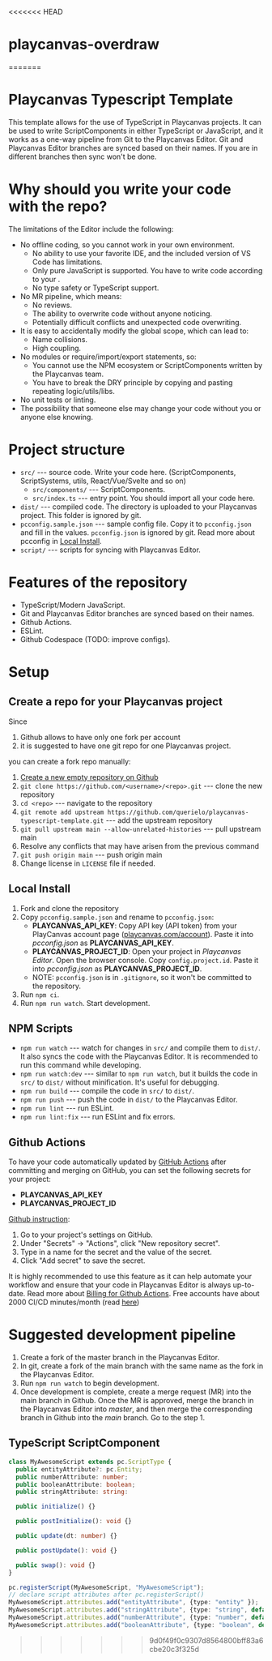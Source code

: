 <<<<<<< HEAD
# playcanvas-overdraw
=======
# Playcanvas Typescript Template

This template allows for the use of TypeScript in Playcanvas projects. It can be used to write ScriptComponents in either TypeScript or JavaScript, and it works as a one-way pipeline from Git to the Playcanvas Editor. Git and Playcanvas Editor branches are synced based on their names. If you are in different branches then sync won't be done.

# Why should you write your code with the repo?

The limitations of the Editor include the following:

-   No offline coding, so you cannot work in your own environment.
    -   No ability to use your favorite IDE, and the included version of VS Code has limitations.
    -   Only pure JavaScript is supported. You have to write code according to your .
    -   No type safety or TypeScript support.
-   No MR pipeline, which means:
    -   No reviews.
    -   The ability to overwrite code without anyone noticing.
    -   Potentially difficult conflicts and unexpected code overwriting.
-   It is easy to accidentally modify the global scope, which can lead to:
    -   Name collisions.
    -   High coupling.
-   No modules or require/import/export statements, so:
    -   You cannot use the NPM ecosystem or ScriptComponents written by the Playcanvas team.
    -   You have to break the DRY principle by copying and pasting repeating logic/utils/libs.
-   No unit tests or linting.
-   The possibility that someone else may change your code without you or anyone else knowing.

# Project structure

-   `src/` --- source code. Write your code here. (ScriptComponents, ScriptSystems, utils, React/Vue/Svelte and so on)
    -   `src/components/` --- ScriptComponents.
    -   `src/index.ts` --- entry point. You should import all your code here.
-   `dist/` --- compiled code. The directory is uploaded to your Playcanvas project. This folder is ignored by git.
-   `pcconfig.sample.json` --- sample config file. Copy it to `pcconfig.json` and fill in the values. `pcconfig.json` is ignored by git. Read more about pcconfig in [Local Install](#local-install).
-   `script/` --- scripts for syncing with Playcanvas Editor.

# Features of the repository

-   TypeScript/Modern JavaScript.
-   Git and Playcanvas Editor branches are synced based on their names.
-   Github Actions.
-   ESLint.
-   Github Codespace (TODO: improve configs).

# Setup

## Create a repo for your Playcanvas project

Since

1. Github allows to have only one fork per account
2. it is suggested to have one git repo for one Playcanvas project.

you can create a fork repo manually:

1. [Create a new empty repository on Github](https://github.com/new)
2. `git clone https://github.com/<username>/<repo>.git` --- clone the new repository
3. `cd <repo>` --- navigate to the repository
4. `git remote add upstream https://github.com/querielo/playcanvas-typescript-template.git` --- add the upstream repository
5. `git pull upstream main --allow-unrelated-histories` --- pull upstream main
6. Resolve any conflicts that may have arisen from the previous command
7. `git push origin main` --- push origin main
8. Change license in `LICENSE` file if needed.

## Local Install

1. Fork and clone the repository
2. Copy `pcconfig.sample.json` and rename to `pcconfig.json`:
    - **PLAYCANVAS_API_KEY**: Copy API key (API token) from your PlayCanvas account page ([playcanvas.com/account](https://playcanvas.com/account)). Paste it into _pcconfig.json_ as **PLAYCANVAS_API_KEY**.
    - **PLAYCANVAS_PROJECT_ID**: Open your project in _Playcanvas Editor_. Open the browser console. Copy `config.project.id`. Paste it into _pcconfig.json_ as **PLAYCANVAS_PROJECT_ID**.
    - NOTE: `pcconfig.json` is in `.gitignore`, so it won't be committed to the repository.
3. Run `npm ci`.
4. Run `npm run watch`. Start development.

## NPM Scripts

-   `npm run watch` --- watch for changes in `src/` and compile them to `dist/`. It also syncs the code with the Playcanvas Editor. It is recommended to run this command while developing.
-   `npm run watch:dev` --- similar to `npm run watch`, but it builds the code in `src/` to `dist/` without minification. It's useful for debugging.
-   `npm run build` --- compile the code in `src/` to `dist/`.
-   `npm run push` --- push the code in `dist/` to the Playcanvas Editor.
-   `npm run lint` --- run ESLint.
-   `npm run lint:fix` --- run ESLint and fix errors.

## Github Actions

To have your code automatically updated by [GitHub Actions](https://github.com/features/actions) after committing and merging on GitHub, you can set the following secrets for your project:

-   **PLAYCANVAS_API_KEY**
-   **PLAYCANVAS_PROJECT_ID**

[Github instruction](https://docs.github.com/en/actions/security-guides/encrypted-secrets#creating-encrypted-secrets-for-a-repository):

1. Go to your project's settings on GitHub.
2. Under "Secrets" -> "Actions", click "New repository secret".
3. Type in a name for the secret and the value of the secret.
4. Click "Add secret" to save the secret.

It is highly recommended to use this feature as it can help automate your workflow and ensure that your code in Playcanvas Editor is always up-to-date. Read more about [Billing for Github Actions](https://docs.github.com/en/billing/managing-billing-for-github-actions/about-billing-for-github-actions). Free accounts have about 2000 CI/CD minutes/month (read [here](https://github.com/pricing))

# Suggested development pipeline

1. Create a fork of the master branch in the Playcanvas Editor.
2. In git, create a fork of the main branch with the same name as the fork in the Playcanvas Editor.
3. Run `npm run watch` to begin development.
4. Once development is complete, create a merge request (MR) into the main branch in Github. Once the MR is approved, merge the branch in the Playcanvas Editor into _master_, and then merge the corresponding branch in Github into the _main_ branch. Go to the step 1.

## TypeScript ScriptComponent

```ts
class MyAwesomeScript extends pc.ScriptType {
  public entityAttribute?: pc.Entity;
  public numberAttribute: number;
  public booleanAttribute: boolean;
  public stringAttribute: string:

  public initialize() {}

  public postInitialize(): void {}

  public update(dt: number) {}

  public postUpdate(): void {}

  public swap(): void {}
}

pc.registerScript(MyAwesomeScript, "MyAwesomeScript");
// declare script attributes after pc.registerScript()
MyAwesomeScript.attributes.add("entityAttribute", {type: "entity" });
MyAwesomeScript.attributes.add("stringAttribute", {type: "string", default: "" });
MyAwesomeScript.attributes.add("numberAttribute", {type: "number", default: 0 });
MyAwesomeScript.attributes.add("booleanAttribute", {type: "boolean", default: false });
```
>>>>>>> 9d0f49f0c9307d8564800bff83a6cbe20c3f325d
